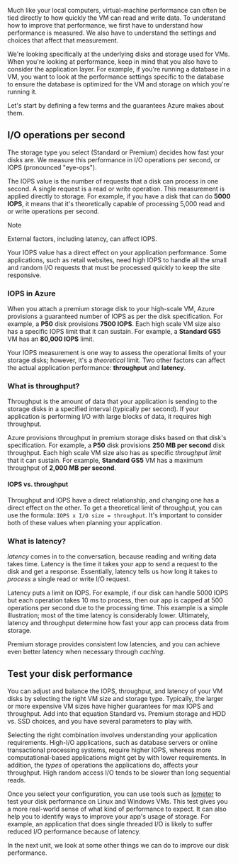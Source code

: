 Much like your local computers, virtual-machine performance can often be tied directly to how quickly the VM can read and write data. To understand how to improve that performance, we first have to understand how performance is measured. We also have to understand the settings and choices that affect that measurement.

We're looking specifically at the underlying disks and storage used for VMs. When you're looking at performance, keep in mind that you also have to consider the application layer. For example, if you're running a database in a VM, you want to look at the performance settings specific to the database to ensure the database is optimized for the VM and storage on which you're running it.

Let's start by defining a few terms and the guarantees Azure makes about them.

## I/O operations per second

The storage type you select (Standard or Premium) decides how fast your disks are. We measure this performance in I/O operations per second, or IOPS (pronounced "eye-ops").

The IOPS value is the number of requests that a disk can process in one second. A single request is a read or write operation. This measurement is applied directly to storage. For example, if you have a disk that can do **5000 IOPS**, it means that it's theoretically capable of processing 5,000 read and or write operations per second.

> [!NOTE]
> External factors, including latency, can affect IOPS.

Your IOPS value has a direct effect on your application performance. Some applications, such as retail websites, need high IOPS to handle all the small and random I/O requests that must be processed quickly to keep the site responsive.

### IOPS in Azure

When you attach a premium storage disk to your high-scale VM, Azure provisions a guaranteed number of IOPS as per the disk specification. For example, a **P50** disk provisions **7500 IOPS**. Each high scale VM size also has a specific IOPS limit that it can sustain. For example, a **Standard GS5** VM has an **80,000 IOPS** limit.

Your IOPS measurement is one way to assess the operational limits of your storage disks; however, it's a *theoretical* limit. Two other factors can affect the actual application performance: **throughput** and **latency**.

### What is throughput?

Throughput is the amount of data that your application is sending to the storage disks in a specified interval (typically per second). If your application is performing I/O with large blocks of data, it requires high throughput.

Azure provisions throughput in premium storage disks based on that disk's specification. For example, a **P50** disk provisions **250 MB per second** disk throughput. Each high scale VM size also has as specific *throughput limit* that it can sustain. For example, **Standard GS5** VM has a maximum throughput of **2,000 MB per second**.

#### IOPS vs. throughput

Throughput and IOPS have a direct relationship, and changing one has a direct effect on the other. To get a theoretical limit of throughput, you can use the formula: `IOPS x I/O size = throughput`. It's important to consider both of these values when planning your application.

### What is latency?

*latency* comes in to the conversation, because reading and writing data takes time. Latency is the time it takes your app to send a request to the disk and get a response. Essentially, latency tells us how long it takes to *process* a single read or write I/O request.

Latency puts a limit on IOPS. For example, if our disk can handle 5000 IOPS but each operation takes 10 ms to process, then our app is capped at 500 operations per second due to the processing time. This example is a simple illustration; most of the time latency is considerably lower. Ultimately, latency and throughput determine how fast your app can process data from storage.

Premium storage provides consistent low latencies, and you can achieve even better latency when necessary through *caching*.

## Test your disk performance

You can adjust and balance the IOPS, throughput, and latency of your VM disks by selecting the right VM size and storage type. Typically, the larger or more expensive VM sizes have higher guarantees for max IOPS and throughput. Add into that equation Standard vs. Premium storage and HDD vs. SSD choices, and you have several parameters to play with.

Selecting the right combination involves understanding your application requirements. High-I/O applications, such as database servers or online transactional processing systems, require higher IOPS, whereas more computational-based applications might get by with lower requirements. In addition, the *types* of operations the applications do, affects your throughput. High random access I/O tends to be slower than long sequential reads.

Once you select your configuration, you can use tools such as [Iometer](http://iometer.org/) to test your disk performance on Linux and Windows VMs. This test gives you a more real-world sense of what kind of performance to expect. It can also help you to identify ways to improve your app's usage of storage. For example, an application that does single threaded I/O is likely to suffer reduced I/O performance because of latency.

In the next unit, we look at some other things we can do to improve our disk performance.
